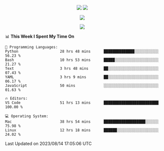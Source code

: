 <div align="center"> 
  <img src="http://img.shields.io/badge/Profile%20Views-297-blue" />
  <img src="http://img.shields.io/badge/Code%20Time-75%20hrs%2049%20mins-blue" />
</div>

<p/>

<div align="center">
    <img align="center" src="https://github-contribution-stats.vercel.app/api/?username=swimingkim" />
</div>

<p/>

<div align="center">
    <img align="center" src="http://github-profile-summary-cards.vercel.app/api/cards/profile-details?username=swimingkim&theme=nord_bright" />
</div>

<p/>

<!--START_SECTION:waka-->
📊 **This Week I Spent My Time On** 

```text
💬 Programming Languages: 
Python                   28 hrs 48 mins      ██████████████░░░░░░░░░░░   56.23 % 
Bash                     10 hrs 53 mins      █████░░░░░░░░░░░░░░░░░░░░   21.27 % 
Text                     3 hrs 48 mins       ██░░░░░░░░░░░░░░░░░░░░░░░   07.43 % 
YAML                     3 hrs 9 mins        ██░░░░░░░░░░░░░░░░░░░░░░░   06.17 % 
JavaScript               50 mins             ░░░░░░░░░░░░░░░░░░░░░░░░░   01.63 % 

🔥 Editors: 
VS Code                  51 hrs 13 mins      █████████████████████████   100.00 % 

💻 Operating System: 
Mac                      38 hrs 54 mins      ███████████████████░░░░░░   75.98 % 
Linux                    12 hrs 18 mins      ██████░░░░░░░░░░░░░░░░░░░   24.02 % 
```


 Last Updated on 2023/08/14 17:05:06 UTC
<!--END_SECTION:waka-->


<!--
**SwimingKim/SwimingKim** is a ✨ _special_ ✨ repository because its `README.md` (this file) appears on your GitHub profile.

Here are some ideas to get you started:

- 🔭 I’m currently working on ...
- 🌱 I’m currently learning ...
- 👯 I’m looking to collaborate on ...
- 🤔 I’m looking for help with ...
- 💬 Ask me about ...
- 📫 How to reach me: ...
- 😄 Pronouns: ...
- ⚡ Fun fact: ...
-->
